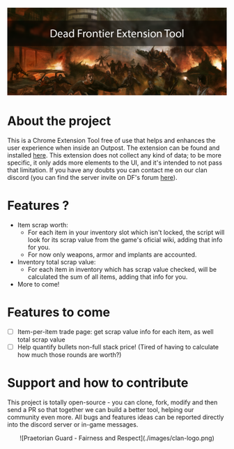 ![Dead Frontier Extension Tool](./images/big-hero-logo.png)

# About the project
This is a Chrome Extension Tool free of use that helps and enhances the user experience when inside an Outpost. The extension can be found and installed [here](https://chrome.google.com/webstore/detail/dead-frontier-scrap-helpe/gamejgjakdiakbfkgbldpnifkmjpaflh?hl=en). This extension does not collect any kind of data; to be more specific, it only adds more elements to the UI, and it's intended to not pass that limitation. If you have any doubts you can contact me on our clan discord (you can find the server invite on DF's forum [here](https://fairview.deadfrontier.com/onlinezombiemmo/index.php?topic=947166.0)).

# Features ?
- Item scrap worth:
    - For each item in your inventory slot which isn't locked, the script will look for its scrap value from the game's oficial wiki, adding that info for you.
    - For now only weapons, armor and implants are accounted. 
- Inventory total scrap value:
    - For each item in inventory which has scrap value checked, will be calculated the sum of all items, adding that info for you.
- More to come!

# Features to come
- [ ] Item-per-item trade page: get scrap value info for each item, as well total scrap value
- [ ] Help quantify bullets non-full stack price! (Tired of having to calculate how much those rounds are worth?)

# Support and how to contribute
This project is totally open-source - you can clone, fork, modify and then send a PR so that together we can build a better tool, helping our community even more.
All bugs and features ideas can be reported directly into the discord server or in-game messages.

<div style="text-align: center">
    ![Praetorian Guard - Fairness and Respect](./images/clan-logo.png)
</div>